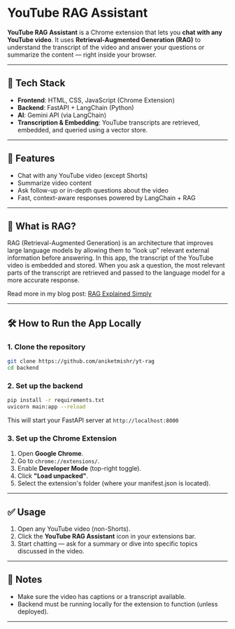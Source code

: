 # YouTube RAG Assistant

**YouTube RAG Assistant** is a Chrome extension that lets you **chat with any YouTube video**. It uses **Retrieval-Augmented Generation (RAG)** to understand the transcript of the video and answer your questions or summarize the content — right inside your browser.

---

## 🔧 Tech Stack

* **Frontend**: HTML, CSS, JavaScript (Chrome Extension)
* **Backend**: FastAPI + LangChain (Python)
* **AI**: Gemini API (via LangChain)
* **Transcription & Embedding**: YouTube transcripts are retrieved, embedded, and queried using a vector store.

---

## 🚀 Features

* Chat with any YouTube video (except Shorts)
* Summarize video content
* Ask follow-up or in-depth questions about the video
* Fast, context-aware responses powered by LangChain + RAG

---

## 🧠 What is RAG?

RAG (Retrieval-Augmented Generation) is an architecture that improves large language models by allowing them to “look up” relevant external information before answering. In this app, the transcript of the YouTube video is embedded and stored. When you ask a question, the most relevant parts of the transcript are retrieved and passed to the language model for a more accurate response.

Read more in my blog post: [RAG Explained Simply]()

---

## 🛠️ How to Run the App Locally

### 1. Clone the repository

```bash
git clone https://github.com/aniketmishr/yt-rag
cd backend  
```

### 2. Set up the backend

```bash
pip install -r requirements.txt
uvicorn main:app --reload
```

This will start your FastAPI server at `http://localhost:8000`

### 3. Set up the Chrome Extension

1. Open **Google Chrome**.
2. Go to `chrome://extensions/`.
3. Enable **Developer Mode** (top-right toggle).
4. Click **"Load unpacked"**.
5. Select the extension's folder (where your manifest.json is located).

---

## ✅ Usage

1. Open any YouTube video (non-Shorts).
2. Click the **YouTube RAG Assistant** icon in your extensions bar.
3. Start chatting — ask for a summary or dive into specific topics discussed in the video.

---

## 📌 Notes

* Make sure the video has captions or a transcript available.
* Backend must be running locally for the extension to function (unless deployed).

---
